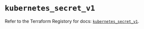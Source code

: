 # `kubernetes_secret_v1`

Refer to the Terraform Registory for docs: [`kubernetes_secret_v1`](https://registry.terraform.io/providers/hashicorp/kubernetes/2.24.0/docs/resources/secret_v1).

